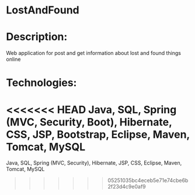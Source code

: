 # LostAndFound
# Description: 
Web application for post and get information about lost and found things online
# Technologies: 
<<<<<<< HEAD
Java, SQL, Spring (MVC, Security, Boot), Hibernate, CSS, JSP, Bootstrap, Eclipse, Maven, Tomcat, MySQL
=======
Java, SQL, Spring (MVC, Security), Hibernate, JSP, CSS, Eclipse, Maven, Tomcat, MySQL
>>>>>>> 05251035bc4eceb5e71e74cbe6b2f23d4c9e0af9
